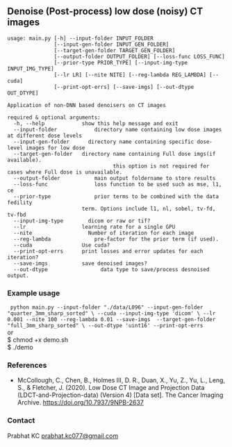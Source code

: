 ## Denoise (Post-process) low dose (noisy) CT images

```
usage: main.py [-h] --input-folder INPUT_FOLDER
               [--input-gen-folder INPUT_GEN_FOLDER]
               [--target-gen-folder TARGET_GEN_FOLDER]
               [--output-folder OUTPUT_FOLDER] [--loss-func LOSS_FUNC]
               [--prior-type PRIOR_TYPE] [--input-img-type INPUT_IMG_TYPE]
               [--lr LR] [--nite NITE] [--reg-lambda REG_LAMBDA] [--cuda]
               [--print-opt-errs] [--save-imgs] [--out-dtype OUT_DTYPE]

Application of non-DNN based denoisers on CT images

required & optional arguments:
  -h, --help            show this help message and exit
  --input-folder 		    directory name containing low dose images at different dose levels
  --input-gen-folder 	  directory name containing specific dose-level images for low dose
  --target-gen-folder 	directory name containing Full dose imgs(if available). 
  						          this option is not required for cases where Full dose is unavailable.
  --output-folder		    main output foldername to store results
  --loss-func 		 	    loss function to be used such as mse, l1, ce
  --prior-type 			    prior terms to be combined with the data fedility
                        term. Options include l1, nl, sobel, tv-fd, tv-fbd
  --input-img-type		  dicom or raw or tif?
  --lr 	                learning rate for a single GPU
  --nite 	              Number of iteration for each image
  --reg-lambda 			    pre-factor for the prior term (if used).
  --cuda                Use cuda?
  --print-opt-errs      print losses and error updates for each iteration?
  --save-imgs           save denoised images?
  --out-dtype			      data type to save/process desnoised output.
```
### Example usage
`
python main.py --input-folder "./data/L096" --input-gen-folder "quarter_3mm_sharp_sorted" \
--cuda --input-img-type 'dicom' \
--lr 0.001 --nite 100 --reg-lambda 0.01 --save-imgs  --target-gen-folder "full_3mm_sharp_sorted" \
--out-dtype 'uint16' --print-opt-errs`<br>
or<br>
$ chmod +x demo.sh<br>
$ ./demo

### References
- McCollough, C., Chen, B., Holmes III, D. R., Duan, X., Yu, Z., Yu, L., Leng, S., & Fletcher, J. (2020). Low Dose CT Image and Projection Data (LDCT-and-Projection-data) (Version 4) [Data set]. The Cancer Imaging Archive. https://doi.org/10.7937/9NPB-2637

### Contact
Prabhat KC
prabhat.kc077@gmail.com

